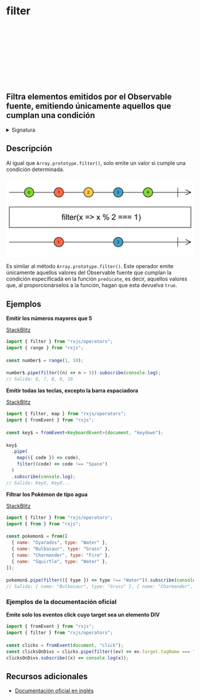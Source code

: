 <div class="page-heading">

# filter

<a target="_blank" href="https://github.com/ReactiveX/rxjs/blob/master/src/internal/operators/filter.ts">
<svg>
  <use xlink:href="/assets/icons/github.svg#github"></use>
</svg>
</a>
</div>

<h2 class="subtitle"> Filtra elementos emitidos por el Observable fuente, emitiendo únicamente aquellos que cumplan una condición
</h2>

<details>
<summary>Signatura</summary>

### Firma

`filter<T>(predicate: (value: T, index: number) => boolean, thisArg?: any): MonoTypeOperatorFunction<T>`

### Parámetros

<table>
<tr><td>predicate</td><td>Una función que evalúa cada valor emitido por el Observable fuente. Si retorna <code>true</code>, el valor se emite. Si retorna <code>false</code>, el valor no se emite.</td></tr>

<tr><td>thisArg</td><td>Opcional. El valor por defecto es <code>undefined</code>.
Un argumento opcional para determinar el valor del <code>this</code> en la función <code>predicate</code>
</td></tr>
</table>

### Retorna

`MonoTypeOperatorFunction<T>`: Un Observable de valores del Observable fuente que han cumpliado la condición especificada por la función `predicate`.

</details>

## Descripción

Al igual que `Array.prototype.filter()`, solo emite un valor si cumple una condición determinada.

<img src="assets/images/marble-diagrams/filtering/filter.png" alt="Diagrama de canicas del operador filter">

Es similar al método `Array.prototype.filter()`. Este operador emite únicamente aquellos valores del Observable fuente que cumplan la condición especificada en la función `predicate`, es decir, aquellos valores que, al proporcionárselos a la función, hagan que esta devuelva `true`.

## Ejemplos

**Emitir los números mayores que 5**

<a target="_blank" href="https://stackblitz.com/edit/rxjs-filter-1?file=index.ts">StackBlitz</a>

```javascript
import { filter } from "rxjs/operators";
import { range } from "rxjs";

const number$ = range(1, 10);

number$.pipe(filter((n) => n > 5)).subscribe(console.log);
// Salida: 6, 7, 8, 9, 10
```

**Emitir todas las teclas, excepto la barra espaciadora**

<a target="_blank" href="https://stackblitz.com/edit/rxjs-filter-2?file=index.ts">StackBlitz</a>

```typescript
import { filter, map } from "rxjs/operators";
import { fromEvent } from "rxjs";

const key$ = fromEvent<KeyboardEvent>(document, "keydown");

key$
  .pipe(
    map(({ code }) => code),
    filter((code) => code !== "Space")
  )
  .subscribe(console.log);
// Salida: KeyX, KeyO...
```

**Filtrar los Pokémon de tipo agua**

<a target="_blank" href="https://stackblitz.com/edit/rxjs-filter-3?file=index.ts">StackBlitz</a>

```javascript
import { filter } from "rxjs/operators";
import { from } from "rxjs";

const pokemon$ = from([
  { name: "Gyarados", type: "Water" },
  { name: "Bulbasaur", type: "Grass" },
  { name: "Charmander", type: "Fire" },
  { name: "Squirtle", type: "Water" },
]);

pokemon$.pipe(filter(({ type }) => type !== "Water")).subscribe(console.log);
// Salida: { name: "Bulbasaur", type: "Grass" }, { name: "Charmander", type: "Fire" }
```

### Ejemplos de la documentación oficial

**Emite solo los eventos click cuyo target sea un elemento DIV**

```javascript
import { fromEvent } from "rxjs";
import { filter } from "rxjs/operators";

const clicks = fromEvent(document, "click");
const clicksOnDivs = clicks.pipe(filter((ev) => ev.target.tagName === "DIV"));
clicksOnDivs.subscribe((x) => console.log(x));
```

## Recursos adicionales

- [Documentación oficial en inglés](https://rxjs-dev.firebaseapp.com/api/operators/filter)
